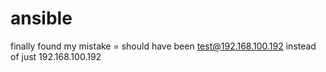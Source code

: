 # ansible
finally found my mistake = should have been test@192.168.100.192 instead of just 192.168.100.192
